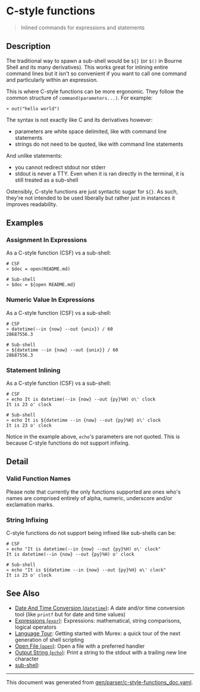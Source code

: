 # C-style functions

> Inlined commands for expressions and statements

## Description

The traditional way to spawn a sub-shell would be `${}` (or `$()` in Bourne
Shell and its many derivatives). This works great for inlining entire command
lines but it isn't so convenient if you want to call one command and
particularly within an expression.

This is where C-style functions can be more ergonomic. They follow the common
structure of `command(parameters...)`. For example:

```
» out("hello world")
```

The syntax is not exactly like C and its derivatives however:

* parameters are white space delimited, like with command line statements
* strings do not need to be quoted, like with command line statements

And unlike statements:

* you cannot redirect stdout nor stderr
* stdout is never a TTY. Even when it is ran directly in the terminal, it is
  still treated as a sub-shell

Ostensibly, C-style functions are just syntactic sugar for `${}`. As such,
they're not intended to be used liberally but rather just in instances it
improves readability.



## Examples

### Assignment In Expressions

As a C-style function (CSF) vs a sub-shell:

```
# CSF
» $doc = open(README.md)

# Sub-shell
» $doc = ${open README.md}
```

### Numeric Value In Expressions

As a C-style function (CSF) vs a sub-shell:

```
# CSF
» datetime(--in {now} --out {unix}) / 60
28687556.3

# Sub-shell
» ${datetime --in {now} --out {unix}} / 60
28687556.3
```

### Statement Inlining

As a C-style function (CSF) vs a sub-shell:

```
# CSF
» echo It is datetime(--in {now} --out {py}%H) o\' clock
It is 23 o' clock

# Sub-shell
» echo It is ${datetime --in {now} --out {py}%H} o\' clock
It is 23 o' clock
```

Notice in the example above, `echo`'s parameters are not quoted. This is
because C-style functions do not support infixing.

## Detail

### Valid Function Names

Please note that currently the only functions supported are ones who's names
are comprised entirely of alpha, numeric, underscore and/or exclamation marks.

### String Infixing

C-style functions do not support being infixed like sub-shells can be:

```
# CSF
» echo "It is datetime(--in {now} --out {py}%H) o\' clock"
It is datetime(--in {now} --out {py}%H) o' clock

# Sub-shell
» echo "It is ${datetime --in {now} --out {py}%H} o\' clock"
It is 23 o' clock
```

## See Also

* [Date And Time Conversion (`datetime`)](../commands/datetime.md):
  A date and/or time conversion tool (like `printf` but for date and time values)
* [Expressions (`expr`)](../commands/expr.md):
  Expressions: mathematical, string comparisons, logical operators
* [Language Tour](../Murex/tour.md):
  Getting started with Murex: a quick tour of the next generation of shell scripting
* [Open File (`open`)](../commands/open.md):
  Open a file with a preferred handler
* [Output String (`echo`)](../commands/out.md):
  Print a string to the stdout with a trailing new line character
* [sub-shell](../parser/sub-shell.md):
  

<hr/>

This document was generated from [gen/parser/c-style-functions_doc.yaml](https://github.com/lmorg/murex/blob/master/gen/parser/c-style-functions_doc.yaml).